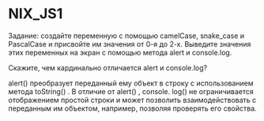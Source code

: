 # NIX_JS1

Задание: создайте переменную с помощью camelCase, snake_case и PascalCase и присвойте им значения от 0-я до 2-х. Выведите значения этих переменных на экран с помощью метода alert и console.log.

Скажите, чем кардинально отличается alert и console.log?

alert() преобразует переданный ему объект в строку с использованием метода toString() . 
В отличие от alert() , console. log() не ограничивается отображением простой строки 
и может позволить взаимодействовать с переданным им объектом, например, позволяя проверять его свойства.
